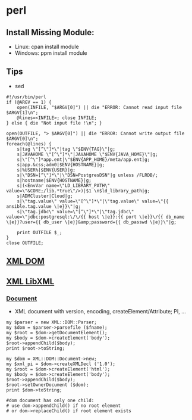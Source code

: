 # perl

## Install Missing Module:
- Linux: cpan install  module
- Windows: ppm install module

## Tips
- sed
```
#!/usr/bin/perl
if (@ARGV == 1) {
    open(INFILE, "$ARGV[0]") || die "ERROR: Cannot read input file $ARGV[1]\n";
    @lines=<INFILE>; close INFILE;
} else { die "Not input file !\n"; }

open(OUTFILE, "> $ARGV[0]") || die "ERROR: Cannot write output file $ARGV[0]\n";
foreach(@lines) {
    s|tag \"[^\"]*\"|tag \"$ENV{TAG}\"|g;
    s|JAVAHOME \"[^\"]*\"|JAVAHOME \"$ENV{JAVA_HOME}\"|g;
    s|\"[^\"]*app.ent|\"$ENV{APP_HOME}/meta/app.ent|g;
    s|app.&css;adm0|$ENV{HOSTNAME}|g;
    s|%USER%|$ENV{USER}|g;   
    s|\"DSN=[^\"]*\"|\"DSN=PostgresDSN"|g unless /FLRDB/;
    s|hostname|$ENV{HOSTNAME}|g;
    s|(<EnvVar name=\"LD_LIBRARY_PATH\" value=\"&CORE;/lib.*true\"/>)|$1 \n$ld_library_path|g;
    s|ADMCluster|Cloud|g;
    s|\"tag.value\" value=\"[^\"]*\"|\"tag.value\" value=\"{{ ansible.tag.value \|e}}\"|g;
    s|\"tag.jdbc\" value=\"[^\"]*\"|\"tag.jdbc\" value=\"jdbc:postgresql:\/\/{{ host \|e}}:{{ port \|e}}\/{{ db_name \|e}}?user={{ db_user \|e}}&amp;password={{ db_passwd \|e}}\"|g;
    
    print OUTFILE $_;
}
close OUTFILE;
```

## [XML DOM](http://www.cgi101.com/modules/XML.dom.html)
## [XML LibXML](http://search.cpan.org/~shlomif/XML-LibXML/LibXML.pod)
### [Document](http://search.cpan.org/dist/XML-LibXML/lib/XML/LibXML/Document.pod)
 - XML document with version, encoding, createElement/Attribute; PI, ...

```
my $parser = new XML::DOM::Parser;
my $dom = $parser->parsefile ($fname); 
my $root = $dom->getDocumentElement();
my $body = $dom->createElement('body');
$root->appendChild($body);
print $root->toString;
```

```
my $dom = XML::DOM::Document->new;
my $xml_pi = $dom->createXMLDecl ('1.0');
my $root = $dom->createElement('html');
my $body = $dom->createElement('body');
$root->appendChild($body);
$root->setOwnerDocument ($dom);
print $dom->toString;

#dom document has only one child:
# use dom->appendChild() if no root element
# or dom->replaceChild() if root element exists
```
